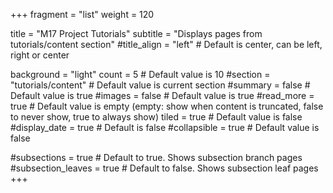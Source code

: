 +++
fragment = "list"
weight = 120

title = "M17 Project Tutorials"
subtitle = "Displays pages from tutorials/content section"
#title_align = "left" # Default is center, can be left, right or center

background = "light"
count = 5 # Default value is 10
#section = "tutorials/content" # Default value is current section
#summary = false # Default value is true
#images = false # Default value is true
#read_more = true # Default value is empty (empty: show when content is truncated, false to never show, true to always show)
tiled = true # Default value is false
#display_date = true # Default is false
#collapsible = true # Default value is false

#subsections = true # Default to true. Shows subsection branch pages
#subsection_leaves = true # Default to false. Shows subsection leaf pages
+++

